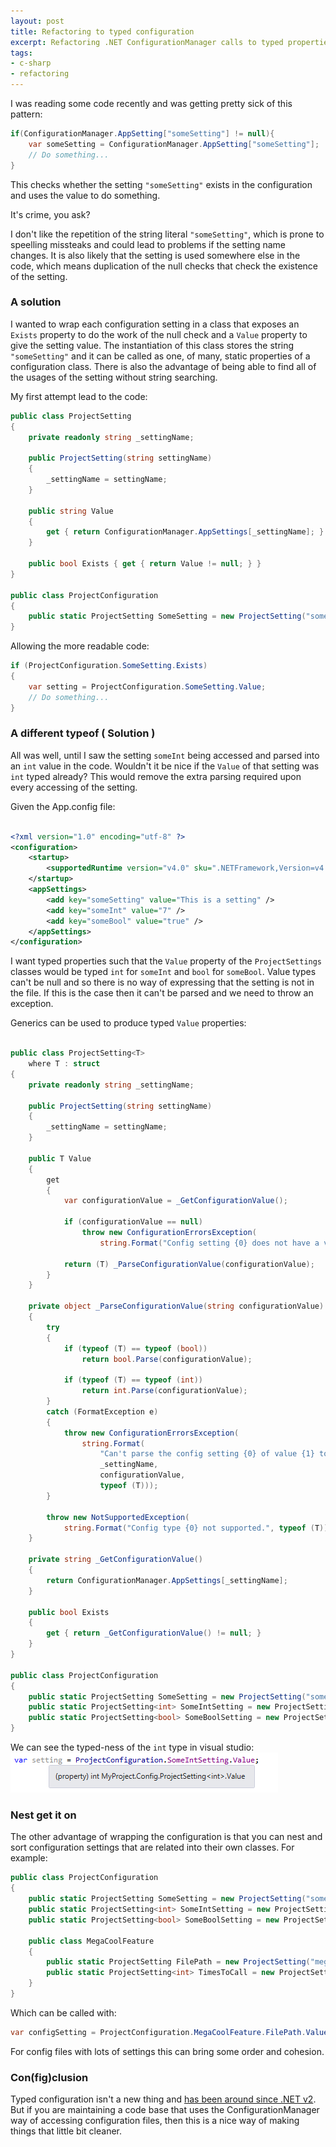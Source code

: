 ```yaml
---
layout: post
title: Refactoring to typed configuration
excerpt: Refactoring .NET ConfigurationManager calls to typed properties.
tags: 
- c-sharp
- refactoring
---
```



I was reading some code recently and was getting pretty sick of this pattern:

``` csharp
if(ConfigurationManager.AppSetting["someSetting"] != null){
	var someSetting = ConfigurationManager.AppSetting["someSetting"];	
	// Do something...
}
```

This checks whether the setting `"someSetting"` exists in the configuration and uses the value to do something. 

It's crime, you ask? 

I don't like the repetition of the string literal `"someSetting"`, which is prone to speelling missteaks and could lead to problems if the setting name changes. It is also likely that the setting is used somewhere else in the code, which means duplication of the null checks that check the existence of the setting.

### A solution ###

I wanted to wrap each configuration setting in a class that exposes an `Exists` property to do the work of the null check and a `Value` property to give the setting value. The instantiation of this class stores the string `"someSetting"` and it can be called as one, of many, static properties of a configuration class. There is also the advantage of being able to find all of the usages of the setting without string searching.

My first attempt lead to the code:

``` csharp
public class ProjectSetting
{
	private readonly string _settingName;

	public ProjectSetting(string settingName)
	{
		_settingName = settingName;
	}

	public string Value
	{
		get { return ConfigurationManager.AppSettings[_settingName]; }
	}

	public bool Exists { get { return Value != null; } }
}

public class ProjectConfiguration
{
	public static ProjectSetting SomeSetting = new ProjectSetting("someSetting");
}
```

Allowing the more readable code:

``` csharp
if (ProjectConfiguration.SomeSetting.Exists)
{
	var setting = ProjectConfiguration.SomeSetting.Value;
	// Do something...
}
```

### A different typeof ( Solution ) ###

All was well, until I saw the setting `someInt` being accessed and parsed into an `int` value in the code. Wouldn't it be nice if the `Value` of that setting was `int` typed already? This would remove the extra parsing required upon every accessing of the setting. 

Given the App.config file:
	
``` xml

<?xml version="1.0" encoding="utf-8" ?>
<configuration>
	<startup> 
		<supportedRuntime version="v4.0" sku=".NETFramework,Version=v4.5" />
	</startup>
	<appSettings>
		<add key="someSetting" value="This is a setting" />
		<add key="someInt" value="7" />
		<add key="someBool" value="true" />
	</appSettings>
</configuration> 
```

I want typed properties such that the `Value` property of the `ProjectSettings` classes would be typed `int` for `someInt` and `bool` for `someBool`. Value types can't be null and so there is no way of expressing that the setting is not in the file. If this is the case then it can't be parsed and we need to throw an exception. 

Generics can be used to produce typed `Value` properties:

```csharp

public class ProjectSetting<T>
	where T : struct
{
	private readonly string _settingName;

	public ProjectSetting(string settingName)
	{
		_settingName = settingName;
	}

	public T Value
	{
		get
		{
			var configurationValue = _GetConfigurationValue();

			if (configurationValue == null)
				throw new ConfigurationErrorsException(
					string.Format("Config setting {0} does not have a value!", _settingName));

			return (T) _ParseConfigurationValue(configurationValue);
		}
	}

	private object _ParseConfigurationValue(string configurationValue)
	{
		try
		{
			if (typeof (T) == typeof (bool))
				return bool.Parse(configurationValue);

			if (typeof (T) == typeof (int))
				return int.Parse(configurationValue);
		}
		catch (FormatException e)
		{
			throw new ConfigurationErrorsException(
				string.Format(
					"Can't parse the config setting {0} of value {1} to type {2}",
					_settingName,
					configurationValue,
					typeof (T)));
		}

		throw new NotSupportedException(
			string.Format("Config type {0} not supported.", typeof (T)));
	}

	private string _GetConfigurationValue()
	{
		return ConfigurationManager.AppSettings[_settingName];
	}

	public bool Exists
	{
		get { return _GetConfigurationValue() != null; }
	}
}

public class ProjectConfiguration
{
	public static ProjectSetting SomeSetting = new ProjectSetting("someSetting");
	public static ProjectSetting<int> SomeIntSetting = new ProjectSetting<int>("someInt");
	public static ProjectSetting<bool> SomeBoolSetting = new ProjectSetting<bool>("someBool");
}

```

We can see the typed-ness of the `int` type in visual studio:
![Alt int is typed](/images/Int_typed.png)

### Nest get it on ###

The other advantage of wrapping the configuration is that you can nest and sort configuration settings that are related into their own classes. For example:

``` csharp
public class ProjectConfiguration
{
	public static ProjectSetting SomeSetting = new ProjectSetting("someSetting");
	public static ProjectSetting<int> SomeIntSetting = new ProjectSetting<int>("someInt");
	public static ProjectSetting<bool> SomeBoolSetting = new ProjectSetting<bool>("someBool");

	public class MegaCoolFeature
	{
		public static ProjectSetting FilePath = new ProjectSetting("megaCoolFeatureFilePath");
		public static ProjectSetting<int> TimesToCall = new ProjectSetting<int>("megaCoolFeatureTimesToCall");
	}
}
```

Which can be called with:

``` csharp
var configSetting = ProjectConfiguration.MegaCoolFeature.FilePath.Value;
```

For config files with lots of settings this can bring some order and cohesion. 

### Con(fig)clusion ###

Typed configuration isn't a new thing and [has been around since .NET v2](https://msdn.microsoft.com/en-us/library/8eyb2ct1.aspx). But if you are maintaining a code base that uses the ConfigurationManager way of accessing configuration files, then this is a nice way of making things that little bit cleaner.